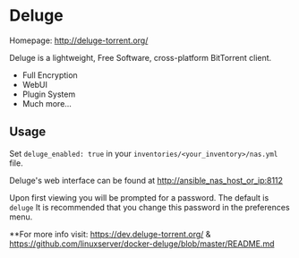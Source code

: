 # Deluge

Homepage: <http://deluge-torrent.org/>

Deluge is a lightweight, Free Software, cross-platform BitTorrent client.

* Full Encryption
* WebUI
* Plugin System
* Much more...

## Usage

Set `deluge_enabled: true` in your `inventories/<your_inventory>/nas.yml` file.

Deluge's web interface can be found at <http://ansible_nas_host_or_ip:8112>

Upon first viewing you will be prompted for a password. The default is `deluge` It is recommended that you change this password in the preferences menu.

**For more info visit: <https://dev.deluge-torrent.org/> & <https://github.com/linuxserver/docker-deluge/blob/master/README.md>
